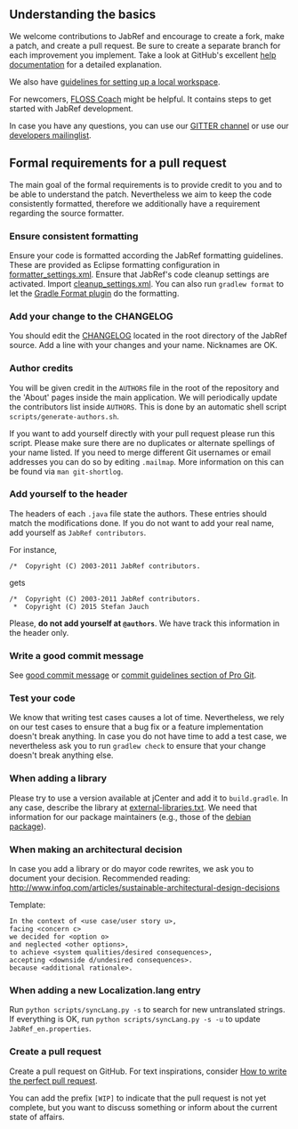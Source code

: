 ## Understanding the basics
We welcome contributions to JabRef and encourage to create a fork, make a patch, and create a pull request.
Be sure to create a separate branch for each improvement you implement.
Take a look at GitHub's excellent [help documentation] for a detailed explanation.

We also have [guidelines for setting up a local workspace](https://github.com/JabRef/jabref/wiki/Guidelines-for-setting-up-a-local-workspace).

For newcomers, [FLOSS Coach](http://www.flosscoach.com/) might be helpful.
It contains steps to get started with JabRef development.

In case you have any questions, you can use our [GITTER channel](https://gitter.im/JabRef/jabref) or use our [developers mailinglist](https://lists.sourceforge.net/lists/listinfo/jabref-devel).


## Formal requirements for a pull request
The main goal of the formal requirements is to provide credit to you and to be able to understand the patch.
Nevertheless we aim to keep the code consistently formatted, therefore we additionally have a requirement regarding the source formatter.


### Ensure consistent formatting
Ensure your code is formatted according the JabRef formatting guidelines.
These are provided as Eclipse formatting configuration in [formatter_settings.xml](ide-settings/formatter_settings.xml).
Ensure that JabRef's code cleanup settings are activated.
Import [cleanup_settings.xml](ide-settings/cleanup_settings.xml).
You can also run `gradlew format` to let the [Gradle Format plugin](https://github.com/youribonnaffe/gradle-format-plugin) do the formatting.


### Add your change to the CHANGELOG
You should edit the [CHANGELOG](CHANGELOG) located in the root directory of the JabRef source.
Add a line with your changes and your name.
Nicknames are OK.


### Author credits
You will be given credit in the `AUTHORS` file in the root of the repository and the 'About' pages inside the main application.
We will periodically update the contributors list inside `AUTHORS`.
This is done by an automatic shell script `scripts/generate-authors.sh`.

If you want to add yourself directly with your pull request please run this script.
Please make sure there are no duplicates or alternate spellings of your name listed.
If you need to merge different Git usernames or email addresses you can do so by editing `.mailmap`.
More information on this can be found via `man git-shortlog`.


### Add yourself to the header
The headers of each `.java` file state the authors.
These entries should match the modifications done.
If you do not want to add your real name, add yourself as `JabRef contributors`.

For instance,

```plain
/*  Copyright (C) 2003-2011 JabRef contributors.
```

gets

```plain
/*  Copyright (C) 2003-2011 JabRef contributors.
 *  Copyright (C) 2015 Stefan Jauch
```

Please, **do not add yourself at `@authors`**.
We have track this information in the header only.

### Write a good commit message
See [good commit message] or [commit guidelines section of Pro Git].


### Test your code
We know that writing test cases causes a lot of time.
Nevertheless, we rely on our test cases to ensure that a bug fix or a feature implementation doesn't break anything.
In case you do not have time to add a test case, we nevertheless ask you to run `gradlew check` to ensure that your change doesn't break anything else.


### When adding a library
Please try to use a version available at jCenter and add it to `build.gradle`.
In any case, describe the library at [external-libraries.txt](external-libraries.txt).
We need that information for our package maintainers (e.g., those of the [debian package](https://tracker.debian.org/pkg/jabref)).


### When making an architectural decision
In case you add a library or do mayor code rewrites, we ask you to document your decision.
Recommended reading: http://www.infoq.com/articles/sustainable-architectural-design-decisions

Template:
```
In the context of <use case/user story u>,
facing <concern c>
we decided for <option o>
and neglected <other options>,
to achieve <system qualities/desired consequences>,
accepting <downside d/undesired consequences>.
because <additional rationale>.
```


### When adding a new Localization.lang entry
Run `python scripts/syncLang.py -s` to search for new untranslated strings.
If everything is OK, run `python scripts/syncLang.py -s -u` to update `JabRef_en.properties`.



### Create a pull request
Create a pull request on GitHub.
For text inspirations, consider [How to write the perfect pull request](https://github.com/blog/1943-how-to-write-the-perfect-pull-request).

You can add the prefix `[WIP]` to indicate that the pull request is not yet complete, but you want to discuss something or inform about the current state of affairs.


[commit guidelines section of Pro Git]: http://git-scm.com/book/en/Distributed-Git-Contributing-to-a-Project#Commit-Guidelines
[good commit message]: http://tbaggery.com/2008/04/19/a-note-about-git-commit-messages.html
[help documentation]: https://help.github.com/articles/using-pull-requests/

